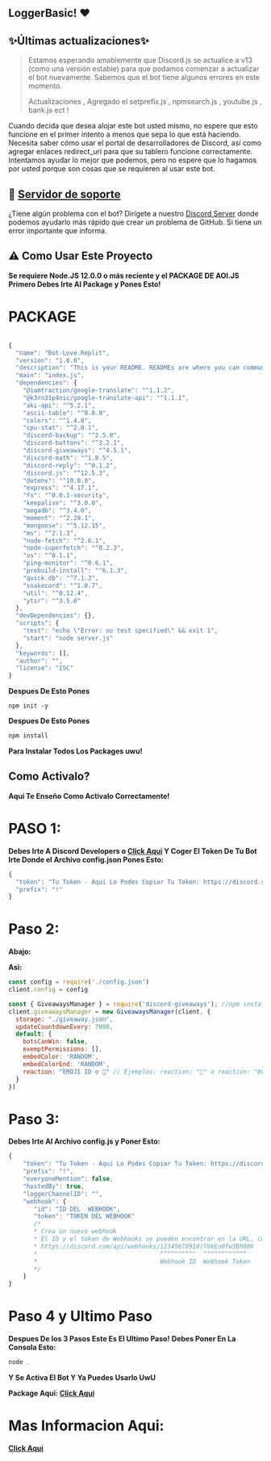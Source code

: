## LoggerBasic! ❤ 

## ✨Últimas actualizaciones✨

> Estamos esperando amablemente que Discord.js se actualice a v13 (como una versión estable) para que podamos comenzar a actualizar el bot nuevamente. Sabemos que el bot tiene algunos errores en este momento.
>
> Actualizaciones , Agregado el setprefix.js , npmsearch.js  , youtube.js , bank.js ect !

Cuando decida que desea alojar este bot usted mismo, no espere que esto funcione en el primer intento a menos que sepa lo que está haciendo. Necesita saber cómo usar el portal de desarrolladores de Discord, así como agregar enlaces redirect_uri para que su tablero funcione correctamente. Intentamos ayudar lo mejor que podemos, pero no espere que lo hagamos por usted porque son cosas que se requieren al usar este bot.

## 📝 [Servidor de soporte](https://discord.gg/TvBXwYbW4y)

¿Tiene algún problema con el bot? Dirígete a nuestro [Discord Server](https://discord.gg/TvBXwYbW4y) donde podemos ayudarlo más rápido que crear un problema de GitHub. Si tiene un error importante que informa.

## ⚠ Como Usar Este Proyecto
**Se requiere Node.JS 12.0.0 o más reciente y el PACKAGE DE AOI.JS**
**Primero Debes Irte Al Package y Pones Esto!**

# PACKAGE
```javascript

{
  "name": "Bot-Love.Replit",
  "version": "1.0.0",
  "description": "This is your README. READMEs are where you can communicate what your project is and how to use it.",
  "main": "index.js",
  "dependencies": {
    "@iamtraction/google-translate": "^1.1.2",
    "@k3rn31p4nic/google-translate-api": "^1.1.1",
    "aki-api": "^5.2.1",
    "ascii-table": "^0.0.9",
    "colors": "^1.4.0",
    "cpu-stat": "^2.0.1",
    "discord-backup": "^2.5.0",
    "discord-buttons": "^3.2.1",
    "discord-giveaways": "^4.5.1",
    "discord-math": "^1.0.5",
    "discord-reply": "^0.1.2",
    "discord.js": "^12.5.3",
    "dotenv": "^10.0.0",
    "express": "^4.17.1",
    "fs": "^0.0.1-security",
    "keepalive": "^3.0.0",
    "megadb": "^3.4.0",
    "moment": "^2.29.1",
    "mongoose": "^5.12.15",
    "ms": "^2.1.3",
    "node-fetch": "^2.6.1",
    "node-superfetch": "^0.2.3",
    "os": "^0.1.1",
    "ping-monitor": "^0.6.1",
    "prebuild-install": "^6.1.3",
    "quick.db": "^7.1.3",
    "snakecord": "^1.0.7",
    "util": "^0.12.4",
    "ytsr": "^3.5.0"
  },
  "devDependencies": {},
  "scripts": {
    "test": "echo \"Error: no test specified\" && exit 1",
    "start": "node server.js"
  },
  "keywords": [],
  "author": "",
  "license": "ISC"
}
```

**Despues De Esto Pones**

```text
npm init -y
```
**Despues De Esto Pones**

```javascript
npm install
```
**Para Instalar Todos Los Packages uwu!**

## Como Activalo?
**Aqui Te Enseño Como Activalo Correctamente!**

# PASO 1:
**Debes Irte A Discord Developers o [Click Aqui](https://discord.com/developers/applications/clientid/bot) Y Coger El Token De Tu Bot Irte Donde el Archivo config.json Pones Esto:**

  ```javascript
{
    "token": "Tu Token - Aqui Lo Podes Copiar Tu Token: https://discord.com/developers/applications/clientid/bot",
    "prefix": "!"
}
  ```
  
# Paso 2:

**Abajo:**

**Asi:**

```javascript
const config = require('./config.json')
client.config = config

const { GiveawaysManager } = require('discord-giveaways'); //npm install discord-giveaways
client.giveawaysManager = new GiveawaysManager(client, {
  storage: "./giveaway.json",
  updateCountdownEvery: 7000,
  default: {
    botsCanWin: false,
    exemptPermissions: [],
    embedColor: 'RANDOM',
    embedColorEnd: 'RANDOM',
    reaction: "EMOJI ID o 🎉" // Ejemplos: reaction: "🎉" o reaction: "862087087209054239" - ID Del Emoji Personalizado
  }
})
```

# Paso 3:
**Debes Irte Al Archivo config.js y Poner Esto:**

```javascript
{
    "token": "Tu Token - Aqui Lo Podes Copiar Tu Token: https://discord.com/developers/applications/clientid/bot",
    "prefix": "!",
    "everyoneMention": false,
    "hostedBy": true,
    "loggerChannelID": "",
    "webhook": {
       "id": "ID DEL  WEBHOOK",
       "token": "TOKEN DEL WEBHOOK"
       /*
       * Crea un nuevo webhook
       * El ID y el token de Webhooks se pueden encontrar en la URL, cuando solicita esa URL o en el cuerpo de la respuesta.
       * https://discord.com/api/webhooks/12345678910/T0kEn0fw3Bh00K
       *                                  ^^^^^^^^^^  ^^^^^^^^^^^^
       *                                  Webhook ID  Webhook Token
       */
    } 
}
```

# Paso 4 y Ultimo Paso

**Despues De los 3 Pasos Este Es El Ultimo Paso!**
**Debes Poner En La Consola Esto:**

```javascript
node .
```
**Y Se Activa El Bot Y  Ya Puedes Usarlo UwU**

**Package Aqui: [**Click Aqui**](https://github.com/Jennifer7w7/LoggerBasic#package)**

# Mas Informacion Aqui:

**[Click Aqui](https://github.com/Jennifer7w7/LoggerBasic#-ejecuta-los-proyectos)**
